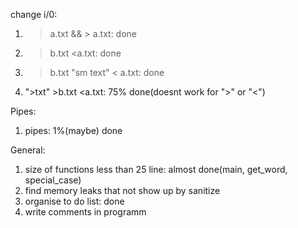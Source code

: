 change i/0:
  1) >a.txt && > a.txt: done
  2) >b.txt <a.txt: done
  3) >b.txt "sm text" < a.txt: done
  4) ">txt" >b.txt <a.txt: 75% done(doesnt work for ">" or "<")
  
Pipes:
  1) pipes: 1%(maybe) done

General:
  1) size of functions less than 25 line: almost done(main, get_word, special_case)
  2) find memory leaks that not show up by sanitize
  3) organise to do list: done
  4) write comments in programm
